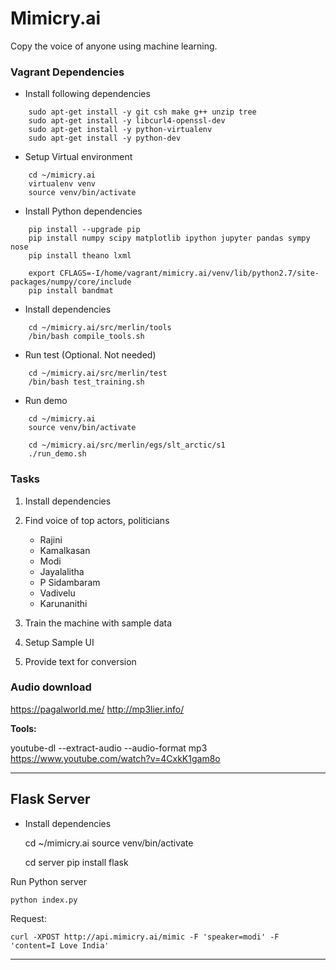# Mimicry.ai

Copy the voice of anyone using machine learning.


### Vagrant Dependencies

* Install following dependencies

```
    sudo apt-get install -y git csh make g++ unzip tree
    sudo apt-get install -y libcurl4-openssl-dev
    sudo apt-get install -y python-virtualenv
    sudo apt-get install -y python-dev
```

* Setup Virtual environment

```
    cd ~/mimicry.ai
    virtualenv venv
    source venv/bin/activate
```

* Install Python dependencies

```
    pip install --upgrade pip
    pip install numpy scipy matplotlib ipython jupyter pandas sympy nose
    pip install theano lxml

    export CFLAGS=-I/home/vagrant/mimicry.ai/venv/lib/python2.7/site-packages/numpy/core/include
    pip install bandmat
```

* Install dependencies

```
    cd ~/mimicry.ai/src/merlin/tools
    /bin/bash compile_tools.sh
```

* Run test (Optional. Not needed)

```
    cd ~/mimicry.ai/src/merlin/test
    /bin/bash test_training.sh
```

* Run demo

```
    cd ~/mimicry.ai
    source venv/bin/activate

    cd ~/mimicry.ai/src/merlin/egs/slt_arctic/s1
    ./run_demo.sh
```

### Tasks

1. Install dependencies
2. Find voice of top actors, politicians

    * Rajini
    * Kamalkasan
    * Modi
    * Jayalalitha
    * P Sidambaram
    * Vadivelu
    * Karunanithi

3. Train the machine with sample data
4. Setup Sample UI
5. Provide text for conversion


### Audio download

https://pagalworld.me/
http://mp3lier.info/

**Tools:**

youtube-dl --extract-audio --audio-format mp3 https://www.youtube.com/watch?v=4CxkK1gam8o


--------------------------------------------------------------------------------

## Flask Server

* Install dependencies

    cd ~/mimicry.ai
    source venv/bin/activate

    cd server
    pip install flask

Run Python server

    python index.py

Request:

    curl -XPOST http://api.mimicry.ai/mimic -F 'speaker=modi' -F 'content=I Love India'

--------------------------------------------------------------------------------